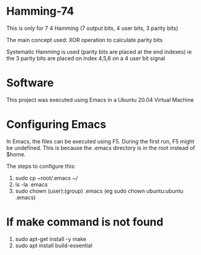 # Hamming-74

This is only for 7 4 Hamming (7 output bits, 4 user bits, 3 parity bits)

The main concept used: XOR operation to calculate parity bits

Systematic Hamming is used (parity bits are placed at the end indexes)
ie the 3 parity bits are placed on index 4,5,6 on a 4 user bit signal


# Software
This project was executed using Emacs in a Ubuntu 20.04 Virtual Machine

# Configuring Emacs
In Emacs, the files can be executed using F5.
During the first run, F5 might be undefined. This is because the .emacs directory is in the root instead of $home.

The steps to configure this:
1. sudo cp ~root/.emacs ~/  
2. ls -la .emacs
3. sudo chown (user):(group) .emacs
(eg sudo chown ubuntu:ubuntu .emacs)

# If make command is not found
1. sudo apt-get install -y make
2. sudo apt install build-essential

